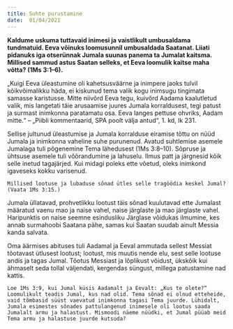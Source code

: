 ```yaml
---
title: Suhte purustamine  
date:  01/04/2021  
---
```


**Kaldume uskuma tuttavaid inimesi ja vaistlikult umbusaldama tundmatuid. Eeva võinuks loomusunnil umbusaldada Saatanat. Liiati pidanuks iga otserünnak Jumala suunas panema ta Jumalat kaitsma. Millised sammud astus Saatan selleks, et Eeva loomulik kaitse maha võtta? (1Ms 3:1–6).**

„Kuigi Eeva üleastumine oli kahetsusväärne ja inimpere jaoks tulvil kõikvõimalikku häda, ei kiskunud tema valik kogu inimsugu tingimata samasse karistusse. Mitte niivõrd Eeva tegu, kuivõrd Aadama kaalutletud valik, mis langetati täie arusaamise juures Jumala korraldusest, tegi patust ja surmast inimkonna paratamatu osa. Eeva langes pettuse ohvriks, Aadam mitte.“ – „Piibli kommentaarid, SPA poolt välja antud“, 1. kd, lk 231.

Sellise jultunud üleastumise ja Jumala korralduse eiramise tõttu on nüüd Jumala ja inimkonna vaheline suhe purunenud. Avatud suhtlemise asemele Jumalaga tuli põgenemine Tema lähedusest (1Ms 3:8–10). Sõpruse ja ühtsuse asemele tuli võõrandumine ja lahuselu. Ilmus patt ja järgnesid kõik selle inetud tagajärjed. Kui midagi poleks ette võetud, oleks inimkond igaveseks kokku varisenud.

`Millised lootuse ja lubaduse sõnad ütles selle tragöödia keskel Jumal? (Vaata 1Ms 3:15.)`

Jumala üllatavad, prohvetlikku lootust täis sõnad kuulutavad ette Jumalast määratud vaenu mao ja naise vahel, naise järglaste ja mao järglaste vahel. Haripunktis on naise seemne esindusliku Järglase võidukas ilmumine, kes annab surmahoobi Saatana pähe, samas kui Saatan suudab ainult Messia kanda salvata.

Oma äärmises abituses tuli Aadamal ja Eeval ammutada sellest Messiat tõotavast ütlusest lootust; lootust, mis muutis nende elu, sest selle lootuse andis ja tagas Jumal. Tõotus Messiast ja lõplikust võidust, ükskõik kui ähmaselt seda tollal väljendati, kergendas süngust, millega patustamine nad kattis.

`Loe 1Ms 3:9, kui Jumal küsis Aadamalt ja Eevalt: „Kus te olete?“ Loomulikult teadis Jumal, kus nad olid. Tema sõnad ei olnud etteheide, vaid tõmbasid süüst vaevatud inimkonna tagasi Tema juurde. Lühidalt, Jumala esimestes sõnades pattulangenud inimesele oli lootus saada Jumalalt armu ja halastust. Mismoodi näeme nüüdki, et Jumal püüab meid Tema armu ja halastuse juurde kutsuda?`